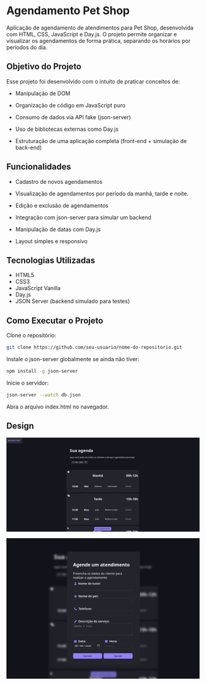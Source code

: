 # Agendamento Pet Shop
Aplicação de agendamento de atendimentos para Pet Shop, desenvolvida com HTML, CSS, JavaScript e Day.js. O projeto permite organizar e visualizar os agendamentos de forma prática, separando os horários por períodos do dia.

## Objetivo do Projeto

Esse projeto foi desenvolvido com o intuito de praticar conceitos de:

- Manipulação de DOM

- Organização de código em JavaScript puro

- Consumo de dados via API fake (json-server)

- Uso de bibliotecas externas como Day.js

- Estruturação de uma aplicação completa (front-end + simulação de back-end)


## Funcionalidades

- Cadastro de novos agendamentos

- Visualização de agendamentos por período da manhã, tarde e noite.

- Edição e exclusão de agendamentos

- Integração com json-server para simular um backend

- Manipulação de datas com Day.js

- Layout simples e responsivo


## Tecnologias Utilizadas

- HTML5
- CSS3
- JavaScript Vanilla
- Day.js
- JSON Server (backend simulado para testes)


## Como Executar o Projeto

Clone o repositório:

```bash 
git clone https://github.com/seu-usuario/nome-do-repositorio.git
```

Instale o json-server globalmente se ainda não tiver:

```bash
npm install -g json-server
```

Inicie o servidor:

```bash
json-server --watch db.json
```

Abra o arquivo index.html no navegador.

## Design
![Design da página com os agendamentos](./assets/image01.png)

![Design da página de agendamento](./assets/image.png)